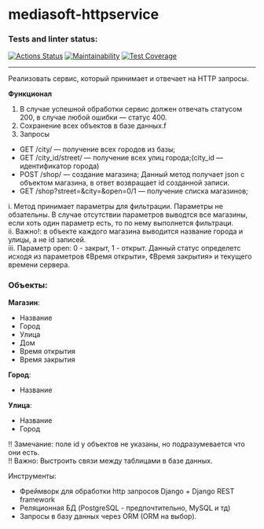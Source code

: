 # mediasoft-httpservice


### Tests and linter status:
[![Actions Status](https://github.com/ajib6ept/mediasoft-httpservice/workflows/check-code/badge.svg)](https://github.com/ajib6ept/mediasoft-httpservice/actions)
[![Maintainability](https://api.codeclimate.com/v1/badges/08a9b64cfc25fe0692b1/maintainability)](https://codeclimate.com/github/ajib6ept/mediasoft-httpservice/maintainability)
[![Test Coverage](https://api.codeclimate.com/v1/badges/08a9b64cfc25fe0692b1/test_coverage)](https://codeclimate.com/github/ajib6ept/mediasoft-httpservice/test_coverage)
***


Реализовать сервис, который принимает и отвечает на HTTP запросы.

**Функционал**
1. В случае успешной обработки сервис должен отвечать статусом 200, в случае любой ошибки — статус 400.
2. Сохранение всех объектов в базе данных.f
3. Запросы
- GET /city/ — получение всех городов из базы;
- GET /city_id/street/ — получение всех улиц города;(city_id — идентификатор города)
- POST /shop/ — создание магазина; Данный метод получает json c объектом магазина, в ответ возвращает id созданной записи.
- GET /shop?street=&city=&open=0/1 — получение списка магазинов;

i. Метод принимает параметры для фильтрации. Параметры не обзательны. В случае отсутствии параметров выводтся все магазины, если хоть один параметр есть, то по нему выполнется фильтраци. <br>
ii. Важно!: в объекте каждого магазина выводится название города и улицы, а не id записей.<br>
iii. Параметр open: 0 - закрыт, 1 - открыт. Данный статус определетс исходя из параметров ¢Время открыти», ¢Время закрытия» и текущего времени сервера.

### Объекты:
**Магазин**:
- Название
- Город
- Улица
- Дом
- Время открытия
- Время закрытия

**Город**:
- Название

**Улица**:
- Название
- Город

!! Замечание: поле id у объектов не указаны, но подразумевается что они есть.<br>
!! Важно: Выстроить связи между таблицами в базе данных.

Инструменты:
- Фреймворк для обработки http запросов Django + Django REST framework
- Реляционная БД (PostgreSQL - предпочтительно, MySQL и тд)
- Запросы в базу данных через ORM (ORM на выбор).
